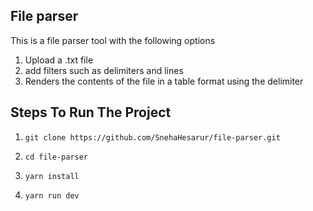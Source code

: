 ## File parser
This is a file parser tool with the following options

1. Upload a .txt file
2. add filters such as delimiters and lines
3. Renders the contents of the file in a table format using the delimiter

## Steps To Run The Project

1. ```git clone https://github.com/SnehaHesarur/file-parser.git```

2. ```cd file-parser```

3. ```yarn install```

4. ```yarn run dev```
